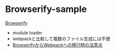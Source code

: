 # Browserify-sample

[Browserify](http://browserify.org/)

- module loader
- webpackと比較して複数のファイル生成には不便
- [BrowserifyからWebpackへの移行時の注意点](http://qiita.com/derui@github/items/5233b4ef8fbde1e80d33)
